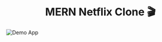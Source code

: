 <h1 align="center">MERN Netflix Clone 🎬</h1>

![Demo App](/frontend/public/screenshot-for-readme.png)


